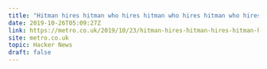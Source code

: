 ```yaml
---
title: "Hitman hires hitman who hires hitman who hires hitman who hires hitman"
date: 2019-10-26T05:09:27Z
link: https://metro.co.uk/2019/10/23/hitman-hires-hitman-hires-hitman-hires-hitman-hires-hitman-tells-police-10971438/?utm_medium=RSS&utm_source=hune
site: metro.co.uk
topic: Hacker News
draft: false
---
```

